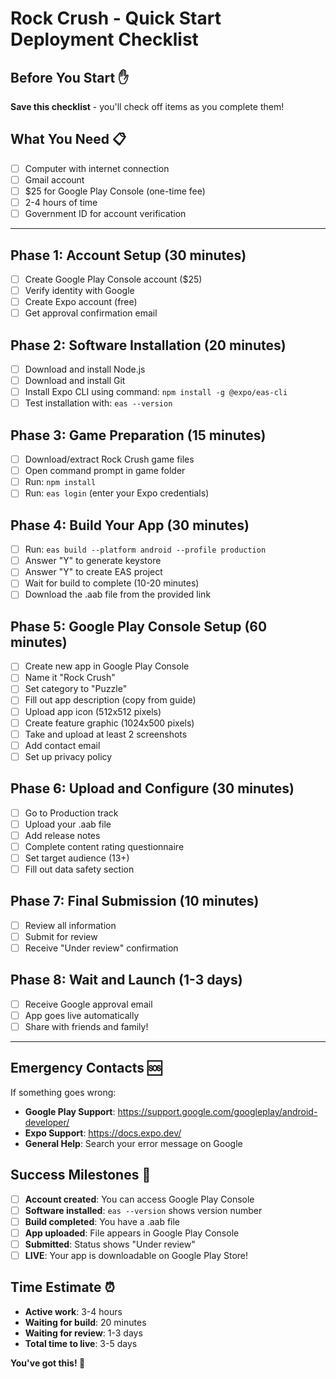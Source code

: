# Rock Crush - Quick Start Deployment Checklist

## Before You Start ✋
**Save this checklist** - you'll check off items as you complete them!

## What You Need 📋
- [ ] Computer with internet connection
- [ ] Gmail account
- [ ] $25 for Google Play Console (one-time fee)
- [ ] 2-4 hours of time
- [ ] Government ID for account verification

---

## Phase 1: Account Setup (30 minutes)
- [ ] Create Google Play Console account ($25)
- [ ] Verify identity with Google
- [ ] Create Expo account (free)
- [ ] Get approval confirmation email

## Phase 2: Software Installation (20 minutes)
- [ ] Download and install Node.js
- [ ] Download and install Git
- [ ] Install Expo CLI using command: `npm install -g @expo/eas-cli`
- [ ] Test installation with: `eas --version`

## Phase 3: Game Preparation (15 minutes)
- [ ] Download/extract Rock Crush game files
- [ ] Open command prompt in game folder
- [ ] Run: `npm install`
- [ ] Run: `eas login` (enter your Expo credentials)

## Phase 4: Build Your App (30 minutes)
- [ ] Run: `eas build --platform android --profile production`
- [ ] Answer "Y" to generate keystore
- [ ] Answer "Y" to create EAS project
- [ ] Wait for build to complete (10-20 minutes)
- [ ] Download the .aab file from the provided link

## Phase 5: Google Play Console Setup (60 minutes)
- [ ] Create new app in Google Play Console
- [ ] Name it "Rock Crush"
- [ ] Set category to "Puzzle"
- [ ] Fill out app description (copy from guide)
- [ ] Upload app icon (512x512 pixels)
- [ ] Create feature graphic (1024x500 pixels)
- [ ] Take and upload at least 2 screenshots
- [ ] Add contact email
- [ ] Set up privacy policy

## Phase 6: Upload and Configure (30 minutes)
- [ ] Go to Production track
- [ ] Upload your .aab file
- [ ] Add release notes
- [ ] Complete content rating questionnaire
- [ ] Set target audience (13+)
- [ ] Fill out data safety section

## Phase 7: Final Submission (10 minutes)
- [ ] Review all information
- [ ] Submit for review
- [ ] Receive "Under review" confirmation

## Phase 8: Wait and Launch (1-3 days)
- [ ] Receive Google approval email
- [ ] App goes live automatically
- [ ] Share with friends and family!

---

## Emergency Contacts 🆘
If something goes wrong:
- **Google Play Support**: https://support.google.com/googleplay/android-developer/
- **Expo Support**: https://docs.expo.dev/
- **General Help**: Search your error message on Google

## Success Milestones 🎯
- [ ] **Account created**: You can access Google Play Console
- [ ] **Software installed**: `eas --version` shows version number
- [ ] **Build completed**: You have a .aab file
- [ ] **App uploaded**: File appears in Google Play Console
- [ ] **Submitted**: Status shows "Under review"
- [ ] **LIVE**: Your app is downloadable on Google Play Store!

## Time Estimate ⏰
- **Active work**: 3-4 hours
- **Waiting for build**: 20 minutes
- **Waiting for review**: 1-3 days
- **Total time to live**: 3-5 days

**You've got this! 🚀**